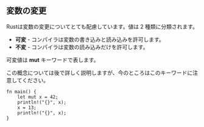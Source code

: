 ## 変数の変更

Rustは変数の変更についてとても配慮しています。値は 2
種類に分類されます。

-   **可変** - コンパイラは変数の書き込みと読み込みを許可します。
-   **不変** - コンパイラは変数の読み込みだけを許可します。

可変値は **mut** キーワードで表します。

この概念については後で詳しく説明しますが、今のところはこのキーワードに注意してください。

```
fn main() {
    let mut x = 42;
    println!("{}", x);
    x = 13;
    println!("{}", x);
}
```
